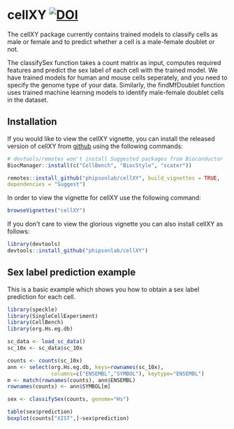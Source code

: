 
# cellXY      [![DOI](https://zenodo.org/badge/535519225.svg)](https://zenodo.org/doi/10.5281/zenodo.11329594)

<!-- badges: start -->
<!-- badges: end -->

The cellXY package currently contains trained models to classify cells as male or 
female and to predict whether a cell is a male-female doublet or not. 

The classifySex function takes a count matrix as input, computes required features and predict the sex label of each cell with the trained model. We have trained models for human and mouse cells seperately, and you need to specify the genome type of your data. 
Similarly, the findMfDoublet function uses trained machine learning models to identify 
male-female doublet cells in the dataset. 

## Installation

If you would like to view the cellXY vignette, you can install the released 
version of cellXY from [github](https://github.com/phipsonlab/cellXY) using the 
following commands:

``` r
# devtools/remotes won't install Suggested packages from Bioconductor
BiocManager::install(c("CellBench", "BiocStyle", "scater"))

remotes::install_github("phipsonlab/cellXY", build_vignettes = TRUE, 
dependencies = "Suggest")
```

In order to view the vignette for cellXY use the following command:

``` r
browseVignettes("cellXY")
```

If you don't care to view the glorious vignette you can also install cellXY as 
follows:

``` r
library(devtools)
devtools::install_github("phipsonlab/cellXY")
```

## Sex label prediction example 

This is a basic example which shows you how to obtain a sex label prediction for each cell. 

``` r
library(speckle)
library(SingleCellExperiment)
library(CellBench)
library(org.Hs.eg.db)

sc_data <- load_sc_data()
sc_10x <- sc_data$sc_10x

counts <- counts(sc_10x)
ann <- select(org.Hs.eg.db, keys=rownames(sc_10x),
              columns=c("ENSEMBL","SYMBOL"), keytype="ENSEMBL")
m <- match(rownames(counts), ann$ENSEMBL)
rownames(counts) <- ann$SYMBOL[m]

sex <- classifySex(counts, genome="Hs")

table(sex$prediction)
boxplot(counts["XIST",]~sex$prediction)
```

